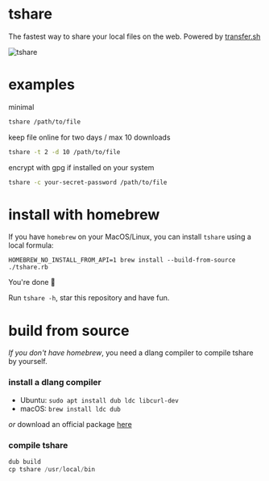 # tshare

The fastest way to share your local files on the web. Powered by [transfer.sh](https://transfer.sh)

![tshare](https://github.com/trikko/tshare/assets/647157/fd66bb95-a78c-41a6-bca6-e3ba736edcab)

# examples

minimal
```bash
tshare /path/to/file
```

keep file online for two days / max 10 downloads
```bash
tshare -t 2 -d 10 /path/to/file
```

encrypt with gpg if installed on your system
```bash
tshare -c your-secret-password /path/to/file
```

# install with homebrew

If you have ```homebrew``` on your MacOS/Linux, you can install ```tshare``` using a local formula:

```
HOMEBREW_NO_INSTALL_FROM_API=1 brew install --build-from-source ./tshare.rb
```

You're done 🎉 

Run ```tshare -h```, star this repository and have fun. 

# build from source

_If you don't have homebrew_, you need a dlang compiler to compile tshare by yourself.

### install a dlang compiler
- Ubuntu: ```sudo apt install dub ldc libcurl-dev```
- macOS: ```brew install ldc dub```

*or* download an official package [here](https://dlang.org/download.html#dmd)

### compile tshare
```d
dub build
cp tshare /usr/local/bin
```
